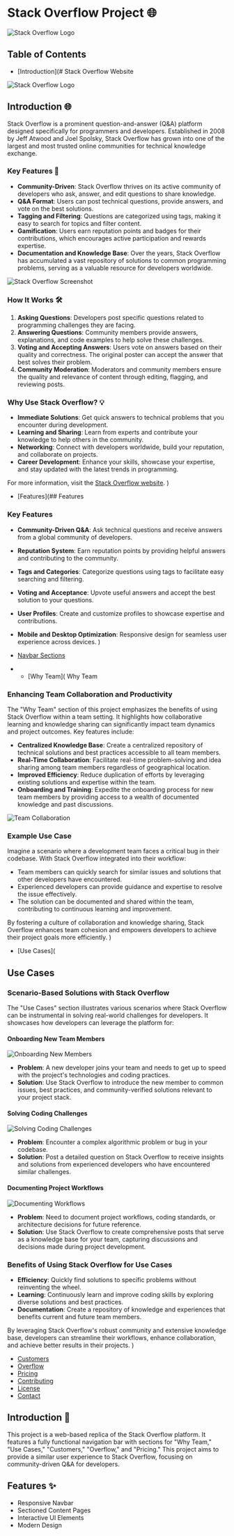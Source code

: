 # Stack Overflow Project 🌐

![Stack Overflow Logo](https://upload.wikimedia.org/wikipedia/commons/e/ef/Stack_Overflow_icon.svg)

## Table of Contents
- [Introduction](# Stack Overflow Website

![Stack Overflow Logo](https://upload.wikimedia.org/wikipedia/commons/e/ef/Stack_Overflow_icon.svg)

## Introduction 🌐

Stack Overflow is a prominent question-and-answer (Q&A) platform designed specifically for programmers and developers. Established in 2008 by Jeff Atwood and Joel Spolsky, Stack Overflow has grown into one of the largest and most trusted online communities for technical knowledge exchange.

### Key Features 🚀

- **Community-Driven**: Stack Overflow thrives on its active community of developers who ask, answer, and edit questions to share knowledge.
- **Q&A Format**: Users can post technical questions, provide answers, and vote on the best solutions.
- **Tagging and Filtering**: Questions are categorized using tags, making it easy to search for topics and filter content.
- **Gamification**: Users earn reputation points and badges for their contributions, which encourages active participation and rewards expertise.
- **Documentation and Knowledge Base**: Over the years, Stack Overflow has accumulated a vast repository of solutions to common programming problems, serving as a valuable resource for developers worldwide.

![Stack Overflow Screenshot](https://via.placeholder.com/800x400.png?text=Stack+Overflow+Screenshot)

### How It Works 🛠️

1. **Asking Questions**: Developers post specific questions related to programming challenges they are facing.
2. **Answering Questions**: Community members provide answers, explanations, and code examples to help solve these challenges.
3. **Voting and Accepting Answers**: Users vote on answers based on their quality and correctness. The original poster can accept the answer that best solves their problem.
4. **Community Moderation**: Moderators and community members ensure the quality and relevance of content through editing, flagging, and reviewing posts.

### Why Use Stack Overflow? 💡

- **Immediate Solutions**: Get quick answers to technical problems that you encounter during development.
- **Learning and Sharing**: Learn from experts and contribute your knowledge to help others in the community.
- **Networking**: Connect with developers worldwide, build your reputation, and collaborate on projects.
- **Career Development**: Enhance your skills, showcase your expertise, and stay updated with the latest trends in programming.

For more information, visit the [Stack Overflow website](https://stackoverflow.com).
)


- [Features](## Features

### Key Features

- **Community-Driven Q&A**: Ask technical questions and receive answers from a global community of developers.
- **Reputation System**: Earn reputation points by providing helpful answers and contributing to the community.
- **Tags and Categories**: Categorize questions using tags to facilitate easy searching and filtering.
- **Voting and Acceptance**: Upvote useful answers and accept the best solution to your questions.
- **User Profiles**: Create and customize profiles to showcase expertise and contributions.
- **Mobile and Desktop Optimization**: Responsive design for seamless user experience across devices.
)

- [Navbar Sections](#navbar-sections)
- 
  - [Why Team]( Why Team

### Enhancing Team Collaboration and Productivity

The "Why Team" section of this project emphasizes the benefits of using Stack Overflow within a team setting. It highlights how collaborative learning and knowledge sharing can significantly impact team dynamics and project outcomes. Key features include:

- **Centralized Knowledge Base**: Create a centralized repository of technical solutions and best practices accessible to all team members.
- **Real-Time Collaboration**: Facilitate real-time problem-solving and idea sharing among team members regardless of geographical location.
- **Improved Efficiency**: Reduce duplication of efforts by leveraging existing solutions and expertise within the team.
- **Onboarding and Training**: Expedite the onboarding process for new team members by providing access to a wealth of documented knowledge and past discussions.

![Team Collaboration](https://via.placeholder.com/800x400.png?text=Team+Collaboration)

### Example Use Case

Imagine a scenario where a development team faces a critical bug in their codebase. With Stack Overflow integrated into their workflow:

- Team members can quickly search for similar issues and solutions that other developers have encountered.
- Experienced developers can provide guidance and expertise to resolve the issue effectively.
- The solution can be documented and shared within the team, contributing to continuous learning and improvement.

By fostering a culture of collaboration and knowledge sharing, Stack Overflow enhances team cohesion and empowers developers to achieve their project goals more efficiently.
)


  - [Use Cases](
## Use Cases

### Scenario-Based Solutions with Stack Overflow

The "Use Cases" section illustrates various scenarios where Stack Overflow can be instrumental in solving real-world challenges for developers. It showcases how developers can leverage the platform for:

#### Onboarding New Team Members

![Onboarding New Members](https://via.placeholder.com/800x400.png?text=Onboarding+New+Members)

- **Problem**: A new developer joins your team and needs to get up to speed with the project's technologies and coding practices.
- **Solution**: Use Stack Overflow to introduce the new member to common issues, best practices, and community-verified solutions relevant to your project stack.

#### Solving Coding Challenges

![Solving Coding Challenges](https://via.placeholder.com/800x400.png?text=Solving+Coding+Challenges)

- **Problem**: Encounter a complex algorithmic problem or bug in your codebase.
- **Solution**: Post a detailed question on Stack Overflow to receive insights and solutions from experienced developers who have encountered similar challenges.

#### Documenting Project Workflows

![Documenting Workflows](https://via.placeholder.com/800x400.png?text=Documenting+Workflows)

- **Problem**: Need to document project workflows, coding standards, or architecture decisions for future reference.
- **Solution**: Use Stack Overflow to create comprehensive posts that serve as a knowledge base for your team, capturing discussions and decisions made during project development.

### Benefits of Using Stack Overflow for Use Cases

- **Efficiency**: Quickly find solutions to specific problems without reinventing the wheel.
- **Learning**: Continuously learn and improve coding skills by exploring diverse solutions and best practices.
- **Documentation**: Create a repository of knowledge and experiences that benefits current and future team members.

By leveraging Stack Overflow's robust community and extensive knowledge base, developers can streamline their workflows, enhance collaboration, and achieve better results in their projects.
) 
  - [Customers](#customers)
  - [Overflow](#overflow)
  - [Pricing](#pricing)
- [Contributing](#contributing)
- [License](#license)
- [Contact](#contact)

## Introduction 📖

This project is a web-based replica of the Stack Overflow platform. It features a fully functional navigation bar with sections for "Why Team," "Use Cases," "Customers," "Overflow," and "Pricing." This project aims to provide a similar user experience to Stack Overflow, focusing on community-driven Q&A for developers.

## Features ✨

- Responsive Navbar
- Sectioned Content Pages
- Interactive UI Elements
- Modern Design
